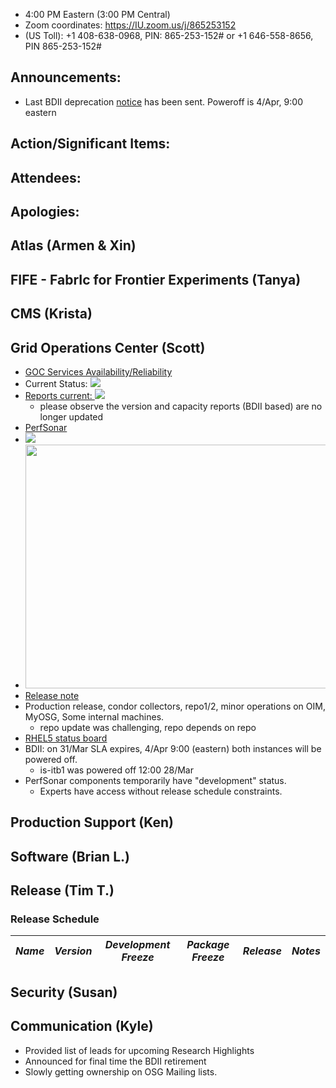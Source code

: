    * 4:00 PM Eastern (3:00 PM Central)
   * Zoom coordinates: https://IU.zoom.us/j/865253152
   * (US Toll): +1 408-638-0968, PIN: 865-253-152# or +1 646-558-8656, PIN 865-253-152#

## Announcements: 
   * Last BDII deprecation [notice](http://osggoc.blogspot.com/2017/03/osg-bdii-decommissioning.html) has been sent. Poweroff is 4/Apr, 9:00 eastern
   
## Action/Significant Items: 
   
## Attendees: 

## Apologies:
   
## Atlas (Armen & Xin)  

## FIFE - FabrIc for Frontier Experiments (Tanya)
   
## CMS (Krista)
   
## Grid Operations Center (Scott)
   * [GOC Services Availability/Reliability](http://tinyurl.com/pre26vw)
   * Current Status: [<img src="http://monitor.grid.iu.edu/availability/production_status.png">](http://monitor.grid.iu.edu/availability/production.html)
   * <a href="http://reports.grid.iu.edu/reports/">Reports current: <img src="http://steige.grid.iu.edu/steige/status_reports.png"></a>
      * please observe the version and capacity reports (BDII based) are no longer updated
   * [PerfSonar](http://maddash.aglt2.org/maddash-webui/index.cgi?dashboard=OSG\%20Grid\%20Operations\%20Center\%20Test\%20Mesh\%20Config)
   * <img src="http://gratiaweb1.grid.iu.edu/gratiastatic/today/osg_wall_hours.png"/><br>
   * <img src="http://osg-flock.grid.iu.edu/monitoring/condor/condor_7day.png" width='630' height='390'  /><br>
   * [Release note](http://osggoc.blogspot.com/2017/03/goc-service-update-tuesday-march-28th.html)
   * Production release, condor collectors, repo1/2, minor operations on OIM, MyOSG, Some internal machines.
      * repo update was challenging, repo depends on repo
   * [RHEL5 status board](http://monitor.grid.iu.edu/kernel/kernel_overview_el5.html)
   * BDII: on 31/Mar SLA expires, 4/Apr 9:00 (eastern) both instances will be powered off.
      * is-itb1 was powered off 12:00 28/Mar
   * PerfSonar components temporarily have "development" status.
      * Experts have access without release schedule constraints.
   
## Production Support (Ken)

## Software (Brian L.)

## Release (Tim T.)
### Release Schedule
| *Name* | *Version* | *Development Freeze* | *Package Freeze* | *Release* | *Notes* |
| ------ | --------- | -------------------- | ---------------- | --------- | ------- |

## Security (Susan)

## Communication (Kyle)
   * Provided list of leads for upcoming Research Highlights
   * Announced for final time the BDII retirement
   * Slowly getting ownership on OSG Mailing lists.
